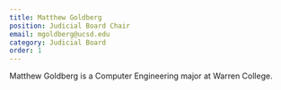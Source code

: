 ```yaml
---
title: Matthew Goldberg
position: Judicial Board Chair
email: mgoldberg@ucsd.edu
category: Judicial Board
order: 1
---
```

M﻿atthew Goldberg is a Computer Engineering major at Warren College.